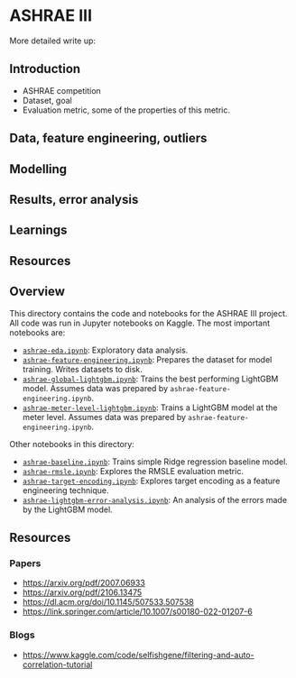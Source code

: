 # ASHRAE III

More detailed write up:

## Introduction
- ASHRAE competition
- Dataset, goal
- Evaluation metric, some of the properties of this metric.

## Data, feature engineering, outliers

## Modelling

## Results, error analysis

## Learnings

## Resources


## Overview

This directory contains the code and notebooks for the ASHRAE III project. All code was run in Jupyter notebooks on Kaggle. The most important notebooks are:

- [`ashrae-eda.ipynb`](./ashrae-eda.ipynb): Exploratory data analysis.
- [`ashrae-feature-engineering.ipynb`](./ashrae-feature-engineering.ipynb): Prepares the dataset for model training. Writes datasets to disk.
- [`ashrae-global-lightgbm.ipynb`](./ashrae-global-lightgbm.ipynb): Trains the best performing LightGBM model. Assumes data was prepared by `ashrae-feature-engineering.ipynb`.
- [`ashrae-meter-level-lightgbm.ipynb`](./ashrae-meter-level-lightgbm.ipynb): Trains a LightGBM model at the meter level. Assumes data was prepared by `ashrae-feature-engineering.ipynb`.

Other notebooks in this directory:

- [`ashrae-baseline.ipynb`](./ashrae-baseline.ipynb): Trains simple Ridge regression baseline model.
- [`ashrae-rmsle.ipynb`](./ashrae-rmsle.ipynb): Explores the RMSLE evaluation metric.
- [`ashrae-target-encoding.ipynb`](./ashrae-target-encoding.ipynb): Explores target encoding as a feature engineering technique.
- [`ashrae-lightgbm-error-analysis.ipynb`](./ashrae-lightgbm-error-analysis.ipynb): An analysis of the errors made by the LightGBM model.

## Resources

### Papers

- <https://arxiv.org/pdf/2007.06933>
- <https://arxiv.org/pdf/2106.13475>
- <https://dl.acm.org/doi/10.1145/507533.507538>
- <https://link.springer.com/article/10.1007/s00180-022-01207-6>

### Blogs

- <https://www.kaggle.com/code/selfishgene/filtering-and-auto-correlation-tutorial>
